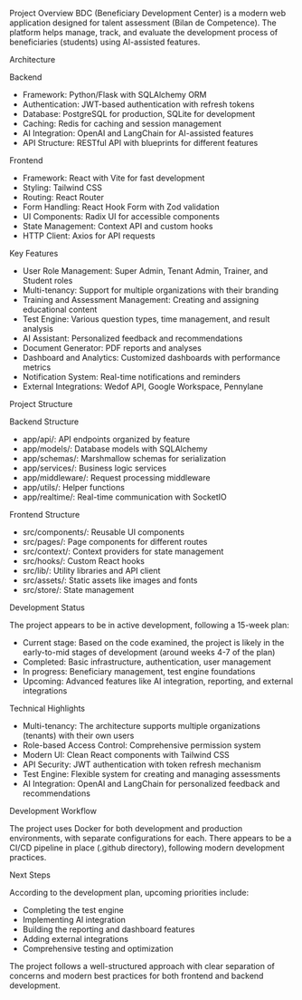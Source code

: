 Project Overview
BDC (Beneficiary Development Center) is a modern web application designed for talent assessment (Bilan de Competence). The platform helps manage, track, and evaluate the development process of beneficiaries (students) using AI-assisted features.

Architecture

Backend

- Framework: Python/Flask with SQLAlchemy ORM
- Authentication: JWT-based authentication with refresh tokens
- Database: PostgreSQL for production, SQLite for development
- Caching: Redis for caching and session management
- AI Integration: OpenAI and LangChain for AI-assisted features
- API Structure: RESTful API with blueprints for different features

Frontend

- Framework: React with Vite for fast development
- Styling: Tailwind CSS
- Routing: React Router
- Form Handling: React Hook Form with Zod validation
- UI Components: Radix UI for accessible components
- State Management: Context API and custom hooks
- HTTP Client: Axios for API requests

Key Features

- User Role Management: Super Admin, Tenant Admin, Trainer, and Student roles
- Multi-tenancy: Support for multiple organizations with their branding
- Training and Assessment Management: Creating and assigning educational content
- Test Engine: Various question types, time management, and result analysis
- AI Assistant: Personalized feedback and recommendations
- Document Generator: PDF reports and analyses
- Dashboard and Analytics: Customized dashboards with performance metrics
- Notification System: Real-time notifications and reminders
- External Integrations: Wedof API, Google Workspace, Pennylane

Project Structure

Backend Structure

- app/api/: API endpoints organized by feature
- app/models/: Database models with SQLAlchemy
- app/schemas/: Marshmallow schemas for serialization
- app/services/: Business logic services
- app/middleware/: Request processing middleware
- app/utils/: Helper functions
- app/realtime/: Real-time communication with SocketIO

Frontend Structure

- src/components/: Reusable UI components
- src/pages/: Page components for different routes
- src/context/: Context providers for state management
- src/hooks/: Custom React hooks
- src/lib/: Utility libraries and API client
- src/assets/: Static assets like images and fonts
- src/store/: State management

Development Status

The project appears to be in active development, following a 15-week plan:
- Current stage: Based on the code examined, the project is likely in the early-to-mid stages of development (around weeks 4-7 of the plan)
- Completed: Basic infrastructure, authentication, user management
- In progress: Beneficiary management, test engine foundations
- Upcoming: Advanced features like AI integration, reporting, and external integrations

Technical Highlights

- Multi-tenancy: The architecture supports multiple organizations (tenants) with their own users
- Role-based Access Control: Comprehensive permission system
- Modern UI: Clean React components with Tailwind CSS
- API Security: JWT authentication with token refresh mechanism
- Test Engine: Flexible system for creating and managing assessments
- AI Integration: OpenAI and LangChain for personalized feedback and recommendations

Development Workflow

The project uses Docker for both development and production environments, with separate configurations for each. There appears to be a CI/CD pipeline in place (.github directory), following modern development practices.

Next Steps

According to the development plan, upcoming priorities include:
- Completing the test engine
- Implementing AI integration
- Building the reporting and dashboard features
- Adding external integrations
- Comprehensive testing and optimization

The project follows a well-structured approach with clear separation of concerns and modern best practices for both frontend and backend development.